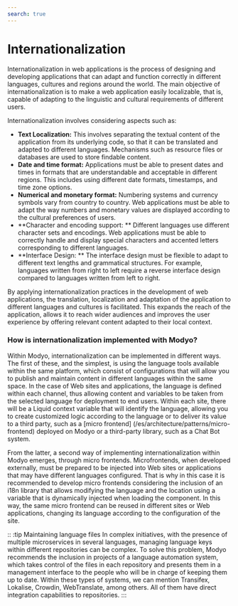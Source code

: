 ```yaml
---
search: true
---
```


# Internationalization

Internationalization in web applications is the process of designing and developing applications that can adapt and function correctly in different languages, cultures and regions around the world. The main objective of internationalization is to make a web application easily localizable, that is, capable of adapting to the linguistic and cultural requirements of different users.

Internationalization involves considering aspects such as:

- **Text Localization:** This involves separating the textual content of the application from its underlying code, so that it can be translated and adapted to different languages. Mechanisms such as resource files or databases are used to store findable content.
- **Date and time format:** Applications must be able to present dates and times in formats that are understandable and acceptable in different regions. This includes using different date formats, timestamps, and time zone options.
- **Numerical and monetary format:** Numbering systems and currency symbols vary from country to country. Web applications must be able to adapt the way numbers and monetary values are displayed according to the cultural preferences of users.
- **Character and encoding support: ** Different languages use different character sets and encodings. Web applications must be able to correctly handle and display special characters and accented letters corresponding to different languages.
- **Interface Design: ** The interface design must be flexible to adapt to different text lengths and grammatical structures. For example, languages written from right to left require a reverse interface design compared to languages written from left to right.

By applying internationalization practices in the development of web applications, the translation, localization and adaptation of the application to different languages and cultures is facilitated. This expands the reach of the application, allows it to reach wider audiences and improves the user experience by offering relevant content adapted to their local context.

### How is internationalization implemented with Modyo?

Within Modyo, internationalization can be implemented in different ways. The first of these, and the simplest, is using the language tools available within the same platform, which consist of configurations that will allow you to publish and maintain content in different languages within the same space. In the case of Web sites and applications, the language is defined within each channel, thus allowing content and variables to be taken from the selected language for deployment to end users. Within each site, there will be a Liquid context variable that will identify the language, allowing you to create customized logic according to the language or to deliver its value to a third party, such as a [micro frontend] (/es/architecture/patterns/micro-frontend) deployed on Modyo or a third-party library, such as a Chat Bot system.

From the latter, a second way of implementing internationalization within Modyo emerges, through micro frontends. Microfrontends, when developed externally, must be prepared to be injected into Web sites or applications that may have different languages configured. That is why in this case it is recommended to develop micro frontends considering the inclusion of an i18n library that allows modifying the language and the location using a variable that is dynamically injected when loading the component. In this way, the same micro frontend can be reused in different sites or Web applications, changing its language according to the configuration of the site.

:: :tip Maintaining language files
In complex initiatives, with the presence of multiple microservices in several languages, managing language keys within different repositories can be complex. To solve this problem, Modyo recommends the inclusion in projects of a language automation system, which takes control of the files in each repository and presents them in a management interface to the people who will be in charge of keeping them up to date. Within these types of systems, we can mention Transifex, Lokalise, Crowdin, WebTranslate, among others. All of them have direct integration capabilities to repositories.
:::
